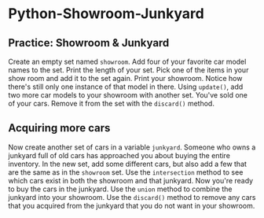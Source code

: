 # Python-Showroom-Junkyard

## Practice: Showroom & Junkyard
Create an empty set named `showroom`.
Add four of your favorite car model names to the set.
Print the length of your set.
Pick one of the items in your show room and add it to the set again.
Print your showroom. Notice how there's still only one instance of that model in there.
Using `update()`, add two more car models to your showroom with another set.
You've sold one of your cars. Remove it from the set with the `discard()` method.

## Acquiring more cars
Now create another set of cars in a variable `junkyard`. Someone who owns a junkyard full of old cars has approached you about buying the entire inventory. In the new set, add some different cars, but also add a few that are the same as in the `showroom` set.
Use the `intersection` method to see which cars exist in both the showroom and that junkyard.
Now you're ready to buy the cars in the junkyard. Use the `union` method to combine the junkyard into your showroom.
Use the `discard()` method to remove any cars that you acquired from the junkyard that you do not want in your showroom.
